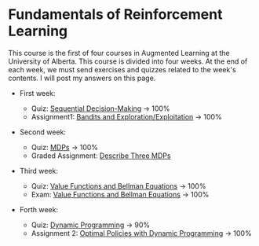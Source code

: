 # Fundamentals of Reinforcement Learning

This course is the first of four courses in Augmented Learning at the University of Alberta. This course is divided into four weeks. At the end of each week, we must send exercises and quizzes related to the week's contents. I will post my answers on this page.

- First week:
  - Quiz: <a href="https://user-images.githubusercontent.com/47760229/185629141-28456586-a251-4a48-acfd-74c5c1a62f4c.png">Sequential Decision-Making</a> $\rightarrow$ 100%
  - Assignment1: <a href="https://github.com/arashsajjadi/reinforcement-learning/blob/main/University%20of%20Alberta/Fundamentals%20of%20Reinforcement%20Learning/Week1/Assignment1.ipynb">Bandits and Exploration/Exploitation</a> $\rightarrow$ 100%
  
  

- Second week:
  - Quiz: <a href="https://user-images.githubusercontent.com/47760229/185764213-f9b35764-8ffa-487f-a9da-24d2e3416e43.png">MDPs</a> $\rightarrow$ 100%
  - Graded Assignment: <a href="https://github.com/arashsajjadi/reinforcement-learning/blob/main/University%20of%20Alberta/Fundamentals%20of%20Reinforcement%20Learning/Week2/Peer-graded%20Assignment:%20Graded%20Assignment:%20Describe%20Three%20MDPs.md">Describe Three MDPs</a>
- Third week:
  - Quiz: <a href="https://user-images.githubusercontent.com/47760229/187841317-35ca8dc0-625e-4a6d-9afd-362f5eacbdba.png">Value Functions and Bellman Equations</a> $\rightarrow$ 100%
  - Exam: <a href="https://user-images.githubusercontent.com/47760229/187841537-01e4a9d6-847b-4f46-95ce-145dd32e99d9.png">Value Functions and Bellman Equations</a> $\rightarrow$ 100%
- Forth week:
  - Quiz: <a href="https://user-images.githubusercontent.com/47760229/188987055-b948d149-21ae-4745-842e-d0688ad14bd4.png">Dynamic Programming</a> $\rightarrow$ 90%
  - Assignment 2: <a href="https://github.com/arashsajjadi/reinforcement-learning/blob/main/University%20of%20Alberta/Fundamentals%20of%20Reinforcement%20Learning/Week4/Assignment2.ipynb
">Optimal Policies with Dynamic Programming</a> $\rightarrow$ 100%


